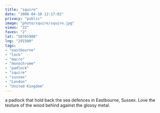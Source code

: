 ```yaml
---
title: "squire"
date: "2008-04-10 12:17:02"
privacy: "public"
image: "photo/squire/squire.jpg"
views: "22"
faves: "2"
lat: "50765908"
lng: "291500"
tags:
- "eastbourne"
- "lock"
- "macro"
- "monochrome"
- "padlock"
- "squire"
- "sussex"
- "London"
- "United Kingdom"
---
```

a padlock that hold back the sea defences in Eastbourne, Sussex. Love the texture of the wood behind against the glossy metal.
